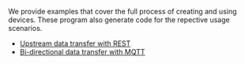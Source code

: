 We provide examples that cover the full process of creating and using devices.
These program also generate code for the repective usage scenarios.

* [Upstream data transfer with REST](./template-upstream-rest)
* [Bi-directional data transfer with MQTT](./template-bidirect-mqtt)
